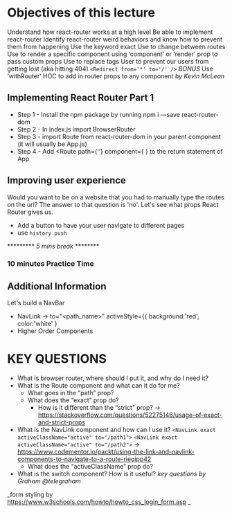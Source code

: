 # Objectives of this lecture #

Understand how react-router works at a high level
Be able to implement react-router
Identify react-router weird behaviors and know how to prevent them from happening
Use the keyword exact
Use <Switch> to change between routes
Use <Route> to render a specific component using ‘component’ or ‘render’ prop to pass custom props
Use <Link> to replace <a> tags
User <Redirect> to prevent our users from getting lost (aka hitting 404)
`<Redirect from='*' to='/' />`
*BONUS* Use ‘withRouter’ HOC to add in router props to any component
_by Kevin McLean_


## Implementing React Router Part 1 ##
* Step 1 - Install the npm package by running npm i —save  react-router-dom 
* Step 2 - In index.js import BrowserRouter
* Step 3 - import Route from react-router-dom in your parent component (it will usually be App.js)
* Step 4 - Add <Route path={‘<name-of-the-path>‘} component={ <name-of-component />} to the return statement of App


## Improving user experience ##
Would you want to be on a website that you had to manually type the routes on the url?
The answer to that question is 'no'.
Let's see what props React Router gives us.

* Add a button to have your user navigate to different pages
* use `history.push`

********* _5 mins break_ ********

### 10 minutes Practice Time ###

## Additional Information ##
Let's build a NavBar
* NavLink ->
to="<path_name>"
activeStyle={{
background:'red',
color:'white'
}
* Higher Order Components


# KEY QUESTIONS

- What is browser router, where should I put it, and why do I need it?
- What is the Route component and what can it do for me?
  - What goes in the “path” prop?
  - What does the “exact” prop do?
    - How is it different than the “strict” prop?
    -> https://stackoverflow.com/questions/52275146/usage-of-exact-and-strict-props
- What is the NavLink component and how can I use it?
    `<NavLink exact activeClassName="active" to="/path1">`
    `<NavLink exact activeClassName="active" to="/path2">`
 -> https://www.codementor.io/packt/using-the-link-and-navlink-components-to-navigate-to-a-route-rieqipp42
  - What does the “activeClassName” prop do?
- What is the switch component? How is it useful?
_key questions by Graham @telegraham_

_form styling by https://www.w3schools.com/howto/howto_css_login_form.asp _
